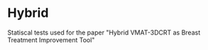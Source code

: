 # Hybrid
Statiscal tests used for the paper "Hybrid VMAT-3DCRT as Breast Treatment Improvement Tool"
